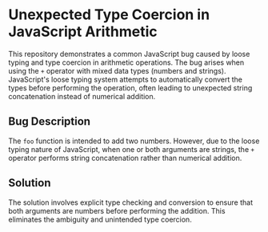 # Unexpected Type Coercion in JavaScript Arithmetic

This repository demonstrates a common JavaScript bug caused by loose typing and type coercion in arithmetic operations.  The bug arises when using the `+` operator with mixed data types (numbers and strings).  JavaScript's loose typing system attempts to automatically convert the types before performing the operation, often leading to unexpected string concatenation instead of numerical addition.

## Bug Description
The `foo` function is intended to add two numbers. However, due to the loose typing nature of JavaScript, when one or both arguments are strings, the `+` operator performs string concatenation rather than numerical addition.

## Solution
The solution involves explicit type checking and conversion to ensure that both arguments are numbers before performing the addition. This eliminates the ambiguity and unintended type coercion.